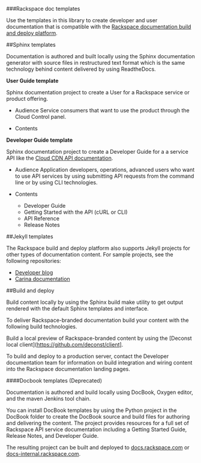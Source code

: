 
###Rackspace doc templates

Use the templates in this library to create developer and user 
documentation that is compatible with the [Rackspace documentation 
build and deploy platform](https://github.com/deconst). 

##Sphinx templates

Documentation is authored and built locally using the Sphinx documentation generator with 
source files in restructured text format which is the same technology behind content 
delivered by using ReadtheDocs.

**User Guide template**

Sphinx documentation project to create a User for a Rackspace service or product offering.

- Audience
  Service consumers that want to use the product through the Cloud Control panel.
   
- Contents

**Developer Guide template**

Sphinx documentation project to create a Developer Guide for a a service API like the 
[Cloud CDN API documentation](https://developer.rackspace.com/docs/cdn/v1/developer-guide/).

- Audience
  Application developers, operations, advanced users who want to use API services by 
  using submitting API requests from the command line or by using CLI technologies.
  
- Contents 
  - Developer Guide
  - Getting Started with the API (cURL or CLI)
  - API Reference
  - Release Notes

##Jekyll templates

The Rackspace build and deploy platform also supports Jekyll projects for other types of documentation content. For sample projects, see the following repositories:

- [Developer blog](https://github.com/rackerlabs/docs-developer-blog)
- [Carina documentation](https://https://github.com/getcarina/getcarina.com)

##Build and deploy

  Build content locally by using the Sphinx build make utility to get output rendered 
  with the default Sphinx templates and interface. 

  To deliver Rackspace-branded documentation build your content with the following build 
  technologies.
   
  Build a local preview of Rackspace-branded content by using the 
  [Deconst local client](https://github.com/deconst/client]. 
  
  To build and deploy to a production server, contact the Developer documentation team 
  for information on build integration and wiring content into the Rackspace documentation 
  landing pages.

####Docbook templates (Deprecated)

Documentation is authored and build locally using DocBook, Oxygen editor, and the maven 
Jenkins tool chain. 

You can install DocBook templates by using the Python project in the DocBook folder 
to create the DocBook source and build files for authoring and delivering the content. The 
project provides resources for a full set of Rackspace API service documentation including 
a Getting Started Guide, Release Notes, and Developer Guide.  

The resulting project can be built and deployed to [docs.rackspace.com](https://docs.rackspace.com) or 
[docs-internal.rackspace.com](https://docs-internal.rackspace.com).
